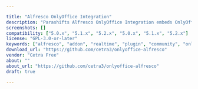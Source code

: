 ```yaml
---

title: "Alfresco OnlyOffice Integration"
description: "Parashifts Alfresco OnlyOffice Integration embeds OnlyOffice seamlessly into Alfresco Share, to enable Office-like usage while using Alfresco. The add-on enables users to edit any Word or Google Document within your browser, without installing any software on the client. It also provides for multiple users to collaborate in real time and automatically saves a new version into Alfresco."
screenshots: []
compatibility: ["5.0.x", "5.1.x", "5.2.x", "5.0.x", "5.1.x", "5.2.x"]
license: "GPL-3.0-or-later"
keywords: ["alfresco", "addon", "realtime", "plugin", "community", "onlyoffice"]
download_url: "https://github.com/cetra3/onlyoffice-alfresco"
vendor: "Cetra Free"
about: ""
about_url: "https://github.com/cetra3/onlyoffice-alfresco"
draft: true

---
```


